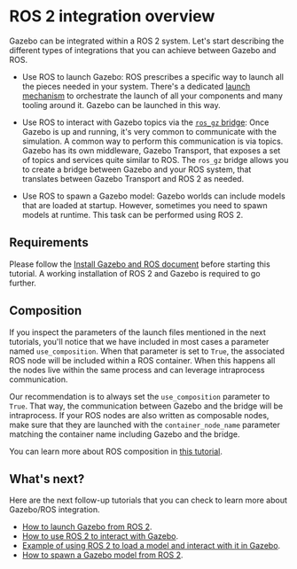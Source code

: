 # ROS 2 integration overview

Gazebo can be integrated within a ROS 2 system. Let's start describing the
different types of integrations that you can achieve between Gazebo and ROS.

* Use ROS to launch Gazebo: ROS prescribes a specific way to launch all
the pieces needed in your system. There's a dedicated
[launch mechanism](https://docs.ros.org/en/jazzy/Tutorials/Intermediate/Launch/Creating-Launch-Files.html)
to orchestrate the launch of all your components and many tooling around it.
Gazebo can be launched in this way.

* Use ROS to interact with Gazebo topics via the [`ros_gz` bridge](https://github.com/gazebosim/ros_gz):
Once Gazebo is up and running, it's very common to communicate with the
simulation. A common way to perform this communication is via topics. Gazebo has
its own middleware, Gazebo Transport, that exposes a set of topics and services quite similar to ROS. The `ros_gz` bridge allows you to create a bridge between
Gazebo and your ROS system, that translates between Gazebo Transport and ROS 2
as needed.

* Use ROS to spawn a Gazebo model: Gazebo worlds can include models that are
loaded at startup. However, sometimes you need to spawn models at runtime. This
task can be performed using ROS 2.

## Requirements

Please follow the [Install Gazebo and ROS document](ros_installation)
before starting this tutorial. A working installation of ROS 2 and Gazebo is
required to go further.

## Composition

If you inspect the parameters of the launch files mentioned in the next
tutorials, you'll notice that we have included in most cases a parameter named
`use_composition`. When that parameter is set to `True`, the associated ROS
node will be included within a ROS container. When this happens all the nodes
live within the same process and can leverage intraprocess communication.

Our recommendation is to always set the `use_composition` parameter to `True`.
That way, the communication between Gazebo and the bridge will be intraprocess.
If your ROS nodes are also written as composable nodes, make sure that they are
launched with the `container_node_name` parameter matching the container name
including Gazebo and the bridge.

You can learn more about ROS composition in [this tutorial](https://docs.ros.org/en/galactic/Tutorials/Intermediate/Composition.html).

## What's next?

Here are the next follow-up tutorials that you can check to learn more about
Gazebo/ROS integration.

* [How to launch Gazebo from ROS 2](ros2_launch_gazebo).
* [How to use ROS 2 to interact with Gazebo](ros2_integration).
* [Example of using ROS 2 to load a model and interact with it in Gazebo](ros2_interop).
* [How to spawn a Gazebo model from ROS 2](ros2_spawn_model).
